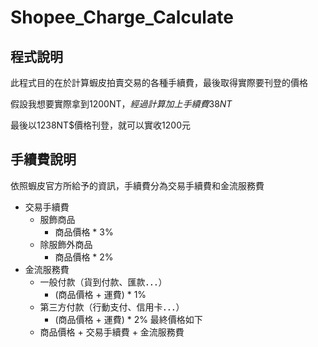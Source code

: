 # Shopee_Charge_Calculate
## 程式說明
此程式目的在於計算蝦皮拍賣交易的各種手續費，最後取得實際要刊登的價格

假設我想要實際拿到1200NT$，經過計算加上手續費38NT$

最後以1238NT$價格刊登，就可以實收1200元

## 手續費說明
依照蝦皮官方所給予的資訊，手續費分為交易手續費和金流服務費
- 交易手續費
  - 服飾商品
    - 商品價格 * 3%
  - 除服飾外商品
    - 商品價格 * 2%
- 金流服務費
  - 一般付款（貨到付款、匯款．．．）
    - (商品價格 + 運費) * 1%
  - 第三方付款（行動支付、信用卡．．．）
    - (商品價格 + 運費) * 2%
最終價格如下
  - 商品價格 + 交易手續費 + 金流服務費
